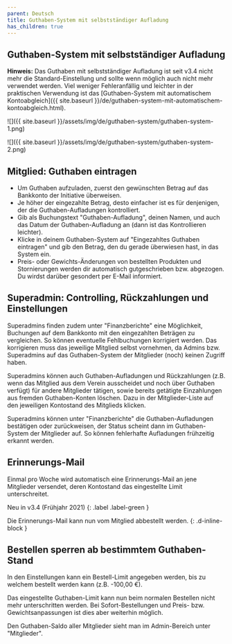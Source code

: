 ```yaml
---
parent: Deutsch
title: Guthaben-System mit selbstständiger Aufladung
has_children: true
---
```


## Guthaben-System mit selbstständiger Aufladung

**Hinweis:** Das Guthaben mit selbstständiger Aufladung ist seit v3.4 nicht mehr die Standard-Einstellung und sollte wenn möglich auch nicht mehr verwendet werden. Viel weniger Fehleranfällig und leichter in der praktischen Verwendung ist das [Guthaben-System mit automatischem Kontoabgleich]({{ site.baseurl }}/de/guthaben-system-mit-automatischem-kontoabgleich.html).

![]({{ site.baseurl }}/assets/img/de/guthaben-system/guthaben-system-1.png)

![]({{ site.baseurl }}/assets/img/de/guthaben-system/guthaben-system-2.png)

## Mitglied: Guthaben eintragen
* Um Guthaben aufzuladen, zuerst den gewünschten Betrag auf das Bankkonto der Initiative überweisen.
* Je höher der eingezahlte Betrag, desto einfacher ist es für denjenigen, der die Guthaben-Aufladungen kontrolliert.
* Gib als Buchungstext "Guthaben-Aufladung", deinen Namen, und auch das Datum der Guthaben-Aufladung an (dann ist das Kontrollieren leichter).
* Klicke in deinem Guthaben-System auf "Eingezahltes Guthaben eintragen" und gib den Betrag, den du gerade überwiesen hast, in das System ein.
* Preis- oder Gewichts-Änderungen von bestellten Produkten und Stornierungen werden dir automatisch gutgeschrieben bzw. abgezogen. Du wirdst darüber gesondert per E-Mail informiert.

## Superadmin: Controlling, Rückzahlungen und Einstellungen
Superadmins finden zudem unter "Finanzberichte" eine Möglichkeit, Buchungen auf dem Bankkonto mit den eingezahlten Beträgen zu vergleichen. So können eventuelle Fehlbuchungen korrigiert werden. Das korrigieren muss das jeweilige Mitglied selbst vornehmen, da Admins bzw. Superadmins auf das Guthaben-System der Mitglieder (noch) keinen Zugriff haben.

Superadmins können auch Guthaben-Aufladungen und Rückzahlungen (z.B. wenn das Mitglied aus dem Verein ausscheidet und noch über Guthaben verfügt) für andere Mitglieder tätigen, sowie bereits getätigte Einzahlungen aus fremden Guthaben-Konten löschen. Dazu in der Mitglieder-Liste auf den jeweiligen Kontostand des Mitglieds klicken.

Superadmins können unter "Finanzberichte" die Guthaben-Aufladungen bestätigen oder zurückweisen, der Status scheint dann im Guthaben-System der Mitglieder auf. So können fehlerhafte Aufladungen frühzeitig erkannt werden.

## Erinnerungs-Mail
Einmal pro Woche wird automatisch eine Erinnerungs-Mail an jene Mitglieder versendet, deren Kontostand das eingestellte Limit unterschreitet.

Neu in v3.4 (Frühjahr 2021)
{: .label .label-green }

Die Erinnerungs-Mail kann nun vom Mitglied abbestellt werden.
{: .d-inline-block }

## Bestellen sperren ab bestimmtem Guthaben-Stand
In den Einstellungen kann ein Bestell-Limit angegeben werden, bis zu welchem bestellt werden kann (z.B. -100,00 €).

Das eingestellte Guthaben-Limit kann nun beim normalen Bestellen nicht mehr unterschritten werden. Bei Sofort-Bestellungen und Preis- bzw. Gewichtsanpassungen ist dies aber weiterhin möglich.

Den Guthaben-Saldo aller Mitglieder sieht man im Admin-Bereich unter "Mitglieder".
